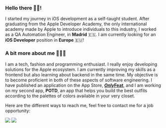 ### Hello there 👋🏽!

I started my journey in iOS development as a self-taught student. After graduating from the Apple Developer Academy, the only international academy made by Apple to introduce individuals to this industry, I worked as a QA Automation Engineer, in **Madrid** 🇪🇸. I am currently looking for an **iOS Developer** position in **Europe** 🇪🇺!

### A bit more about me 👨🏽‍💻
I am a tech, fashion and programming enthusiast. I really enjoy developing solutions for the Apple ecosystem. I am currently improving my skills as a frontend but also learning about backend in the same time. My objective is to become proficient in both of these aspects of software engineering. I have published an application on the App Store, [***Only*Feat**](https://apps.apple.com/fr/app/onlyfeat/id1626507841?l=en), and I am working on my second app, **POTD**, an app that helps you build the best outfits according to the palettes of colors available in your very closet.

Here are the different ways to reach me, feel free to contact me for a job opportunity:

<a href="https://www.linkedin.com/in/aristidelauga/"><img src="https://img.shields.io/badge/-LinkedIn-blue.svg"/></a>
<a href="mailto:aristide.lauga@gmail.com"><img src="https://img.shields.io/badge/-My%20email-red.svg"/></a>


<!--
**aristidelauga/aristidelauga** is a ✨ _special_ ✨ repository because its `README.md` (this file) appears on your GitHub profile.

Here are some ideas to get you started:
- 🔭 I’m currently working on ...
- 🌱 I’m currently learning ...
- 👯 I’m looking to collaborate on ...
- 🤔 I’m looking for help with ...
- 💬 Ask me about ...
- 📫 How to reach me: ...
- 😄 Pronouns: ...
- ⚡ Fun fact: ...
-->
